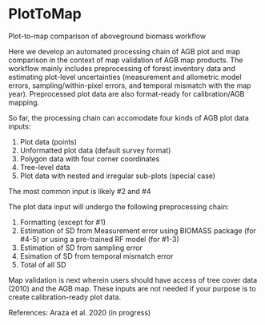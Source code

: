 # PlotToMap
Plot-to-map comparison of aboveground biomass workflow

Here we develop an automated processing chain of AGB plot and map comparison in the context of map validation of AGB map products. The workflow mainly includes preprocessing of forest inventory data and estimating plot-level uncertainties (measurement and allometric model errors, sampling/within-pixel errors, and temporal mismatch with the map year). Preprocessed plot data are also format-ready for calibration/AGB mapping. 

So far, the processing chain can accomodate four kinds of AGB plot data inputs:
1. Plot data (points)
2. Unformatted plot data (default survey format)
3. Polygon data with four corner coordinates
4. Tree-level data 
5. Plot data with nested and irregular sub-plots (special case) 

The most common input is likely #2 and #4

The plot data input will undergo the following preprocessing chain: 
1. Formatting (except for #1)
2. Estimation of SD from Measurement error using BIOMASS package (for #4-5) or using a pre-trained RF model (for #1-3)
3. Estimation of SD from sampling error 
4. Esimation of SD from temporal mismatch error
5. Total of all SD

Map validation is next wherein users should have access of tree cover data (2010) and the AGB map. These inputs are not needed if your purpose is to create calibration-ready plot data.

References:
Araza et al. 2020 (in progress)


